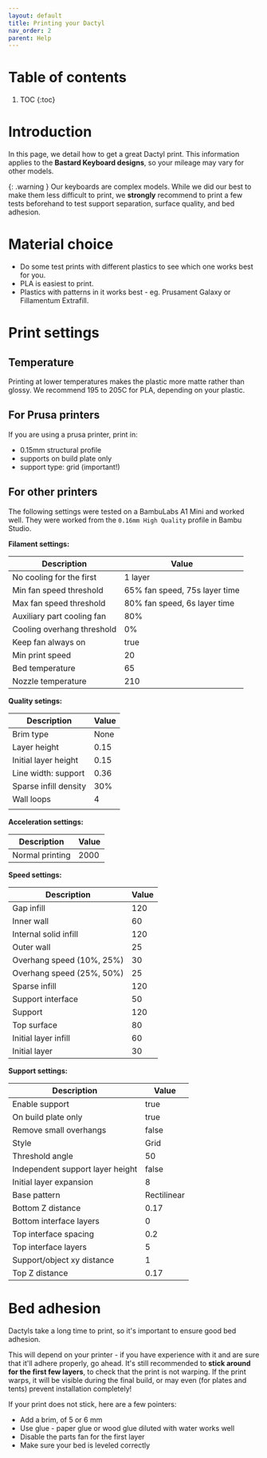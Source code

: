 ```yaml
---
layout: default
title: Printing your Dactyl
nav_order: 2
parent: Help
---
```


# Table of contents

1. TOC
{:toc}

# Introduction

In this page, we detail how to get a great Dactyl print.
This information applies to the **Bastard Keyboard designs**, so your mileage may vary for other models.

{: .warning }
Our keyboards are complex models. While we did our best to make them less difficult to print, we **strongly** recommend to print a few tests beforehand to test support separation, surface quality, and bed adhesion.

# Material choice

- Do some test prints with different plastics to see which one works best for you.
- PLA is easiest to print.
- Plastics with patterns in it works best - eg. Prusament Galaxy or Fillamentum Extrafill.

# Print settings

## Temperature

Printing at lower temperatures makes the plastic more matte rather than glossy. We recommend 195 to 205C for PLA, depending on your plastic.

## For Prusa printers

If you are using a prusa printer, print in:

- 0.15mm structural profile
- supports on build plate only
- support type: grid (important!)

## For other printers

The following settings were tested on a BambuLabs A1 Mini and worked well.
They were worked from the `0.16mm High Quality` profile in Bambu Studio.

**Filament settings:**

| Description                | Value                         |
| -------------------------- | ----------------------------- |
| No cooling for the first   | 1 layer                       |
| Min fan speed threshold    | 65% fan speed, 75s layer time |
| Max fan speed threshold    | 80% fan speed, 6s layer time  |
| Auxiliary part cooling fan | 80%                           |
| Cooling overhang threshold | 0%                            |
| Keep fan always on         | true                          |
| Min print speed            | 20                            |
| Bed temperature            | 65                            |
| Nozzle temperature         | 210                           |

**Quality setings:**

| Description           | Value |
| --------------------- | ----- |
| Brim type             | None  |
| Layer height          | 0.15  |
| Initial layer height  | 0.15  |
| Line width: support   | 0.36  |
| Sparse infill density | 30%   |
| Wall loops            | 4     |
|                       |       |

**Acceleration settings:**

| Description     | Value |
| --------------- | ----- |
| Normal printing | 2000  |


**Speed settings:**

| Description               | Value |
| ------------------------- | ----- |
| Gap infill                | 120   |
| Inner wall                | 60    |
| Internal solid infill     | 120   |
| Outer wall                | 25    |
| Overhang speed (10%, 25%) | 30    |
| Overhang speed (25%, 50%) | 25    |
| Sparse infill             | 120   |
| Support interface         | 50    |
| Support                   | 120   |
| Top surface               | 80    |
| Initial layer infill      | 60    |
| Initial layer             | 30    |


**Support settings:**

| Description                      | Value       |
| -------------------------------- | ----------- |
| Enable support                   | true        |
| On build plate only              | true        |
| Remove small overhangs           | false       |
| Style                            | Grid        |
| Threshold angle                  | 50          |
| Independent support layer height | false       |
| Initial layer expansion          | 8           |
| Base pattern                     | Rectilinear |
| Bottom Z distance                | 0.17        |
| Bottom interface layers          | 0           |
| Top interface spacing            | 0.2         |
| Top interface layers             | 5           |
| Support/object xy distance       | 1           |
| Top Z distance                   | 0.17        |

# Bed adhesion

Dactyls take a long time to print, so it's important to ensure good bed adhesion.

This will depend on your printer - if you have experience with it and are sure that it'll adhere properly, go ahead. It's still recommended to **stick around for the first few layers**, to check that the print is not warping. If the print warps, it will be visible during the final build, or may even (for plates and tents) prevent installation completely!

If your print does not stick, here are a few pointers:
- Add a brim, of 5 or 6 mm
- Use glue - paper glue or wood glue diluted with water works well
- Disable the parts fan for the first layer
- Make sure your bed is leveled correctly
